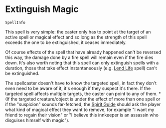 # Extinguish Magic

`SpellInfo`

This spell is very simple: the caster only has to point at the target of an active spell or magical effect and so long as the strength of this spell exceeds the one to be extinguished, it ceases immediately.

Of course effects of the spell that have already happened can't be reversed this way, the damage done by a fire spell will remain even if the fire dies down. It's also worth noting that this spell can only extinguish spells with a duration, those that take effect instantaneously (e.g. [Lend Life](spell:lend_life) spell) can't be extinguished.

The spellcaster doesn't have to know the targeted spell, in fact they don't even need to be aware of it, it's enough if they suspect it's there. If the targeted spell affects multiple targets, the caster can point to any of them. *(If the targeted creature/object is under the effect of more than one spell or if the "suspicion" sounds far-fetched, the [Spirit Guide](world:concepts:spirit_guide) should ask the player what kind of magical effect they want to remove, for example "I want my friend to regain their vision" or "I believe this innkeeper is an assassin who disguises himself with magic").
